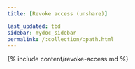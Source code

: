 ```yaml
---
title: [Revoke access (unshare)]

last_updated: tbd
sidebar: mydoc_sidebar
permalink: /:collection/:path.html
---
```



{% include content/revoke-access.md %}
